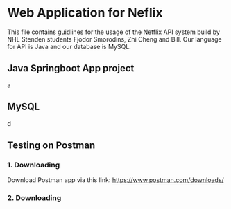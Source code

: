 # Web Application for Neflix

This file contains guidlines for the usage of the Netflix API system build by NHL Stenden students Fjodor Smorodins, Zhi Cheng and Bill. Our language for API is Java and our database is MySQL.

## Java Springboot App project

a

## MySQL

d


## Testing on Postman

### 1. Downloading
Download Postman app via this link: https://www.postman.com/downloads/

### 2. Downloading

